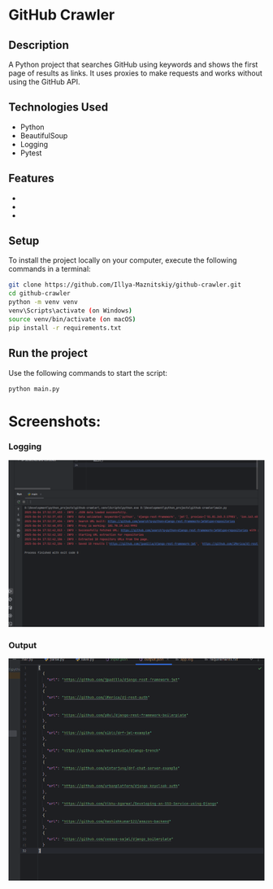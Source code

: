 # GitHub Crawler


## Description
A Python project that searches GitHub using keywords and shows the first page of results as links. It uses proxies to make requests and works without using the GitHub API.


## Technologies Used
- Python
- BeautifulSoup
- Logging
- Pytest


## Features
- 
- 
- 


## Setup
To install the project locally on your computer, execute the following commands in a terminal:
```bash
git clone https://github.com/Illya-Maznitskiy/github-crawler.git
cd github-crawler
python -m venv venv
venv\Scripts\activate (on Windows)
source venv/bin/activate (on macOS)
pip install -r requirements.txt
```


## Run the project
Use the following commands to start the script:
```bash
python main.py
```


# Screenshots:

### Logging
![Logging](screenshots/logging.png)

### Output
![Output](screenshots/output.png)
